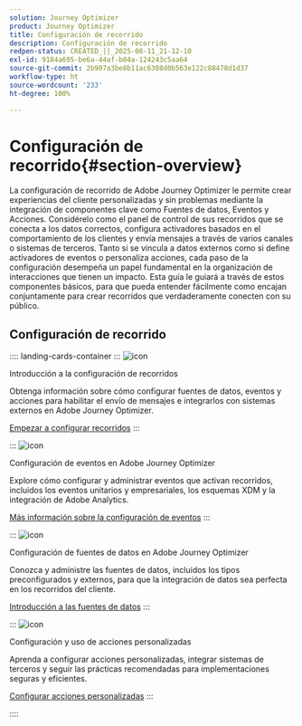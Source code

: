 ```yaml
---
solution: Journey Optimizer
product: Journey Optimizer
title: Configuración de recorrido
description: Configuración de recorrido
redpen-status: CREATED_||_2025-08-11_21-12-10
exl-id: 9184a695-be6a-44af-b04a-124243c5aa64
source-git-commit: 2b907a3be8b11ac6308d0b563e122c88478d1d37
workflow-type: ht
source-wordcount: '233'
ht-degree: 100%

---
```


# Configuración de recorrido{#section-overview}

La configuración de recorrido de Adobe Journey Optimizer le permite crear experiencias del cliente personalizadas y sin problemas mediante la integración de componentes clave como Fuentes de datos, Eventos y Acciones. Considérelo como el panel de control de sus recorridos que se conecta a los datos correctos, configura activadores basados en el comportamiento de los clientes y envía mensajes a través de varios canales o sistemas de terceros. Tanto si se vincula a datos externos como si define activadores de eventos o personaliza acciones, cada paso de la configuración desempeña un papel fundamental en la organización de interacciones que tienen un impacto. Esta guía le guiará a través de estos componentes básicos, para que pueda entender fácilmente como encajan conjuntamente para crear recorridos que verdaderamente conecten con su público.

## Configuración de recorrido

:::: landing-cards-container
:::
![icon](https://cdn.experienceleague.adobe.com/icons/circle-play.svg)

Introducción a la configuración de recorridos

Obtenga información sobre cómo configurar fuentes de datos, eventos y acciones para habilitar el envío de mensajes e integrarlos con sistemas externos en Adobe Journey Optimizer.

[Empezar a configurar recorridos](../using/configuration/about-data-sources-events-actions.md)
:::

:::
![icon](https://cdn.experienceleague.adobe.com/icons/list-check.svg)

Configuración de eventos en Adobe Journey Optimizer

Explore cómo configurar y administrar eventos que activan recorridos, incluidos los eventos unitarios y empresariales, los esquemas XDM y la integración de Adobe Analytics.

[Más información sobre la configuración de eventos](events-journeys-landing-page.md)
:::

:::
![icon](https://cdn.experienceleague.adobe.com/icons/gear.svg)

Configuración de fuentes de datos en Adobe Journey Optimizer

Conozca y administre las fuentes de datos, incluidos los tipos preconfigurados y externos, para que la integración de datos sea perfecta en los recorridos del cliente.

[Introducción a las fuentes de datos](data-source-journeys-landing-page.md)
:::

:::
![icon](https://cdn.experienceleague.adobe.com/icons/screwdriver-wrench.svg)

Configuración y uso de acciones personalizadas

Aprenda a configurar acciones personalizadas, integrar sistemas de terceros y seguir las prácticas recomendadas para implementaciones seguras y eficientes.

[Configurar acciones personalizadas](action-journeys-landing-page.md)
:::

::::

